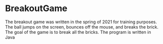 # BreakoutGame
The breakout game was written in the spring of 2021 for training purposes. The ball jumps on the screen, bounces off the mouse, and breaks the brick. The goal of the game is to break all the bricks. The program is written in Java
